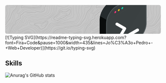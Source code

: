 <img src="https://raw.githubusercontent.com/jpedro-cf/jpedro-cf/main/github-header-image.png" />
[![Typing SVG](https://readme-typing-svg.herokuapp.com?font=Fira+Code&pause=1000&width=435&lines=Jo%C3%A3o+Pedro+-+Web+Developer)](https://git.io/typing-svg)

## Skills

![Anurag's GitHub stats](https://github-readme-stats.vercel.app/api?username=anuraghazra&show_icons=true&theme=transparent)
